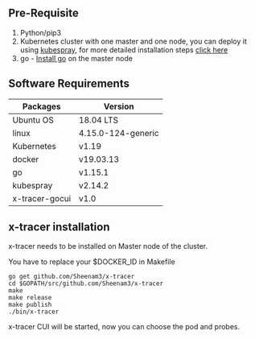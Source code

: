 
## Pre-Requisite

1. Python/pip3
2. Kubernetes cluster with one master and one node, you can deploy it using [kubespray](https://sheenampathak.com/?p=598), for more detailed installation steps [click here](https://github.com/kubernetes-sigs/kubespray#quick-start)
3. go - [Install go](https://sheenampathak.com/?p=587) on the master node

## Software Requirements


| Packages | Version | 
| -------- | --------|
|Ubuntu OS | 18.04 LTS
|linux    | 4.15.0-124-generic
| Kubernetes     | v1.19    |
|docker| v19.03.13
| go    | v1.15.1
|kubespray | v2.14.2
|x-tracer-gocui| v1.0

x-tracer installation
---
x-tracer needs to be installed on Master node of the cluster.

You have to replace your $DOCKER_ID in Makefile
```
go get github.com/Sheenam3/x-tracer
cd $GOPATH/src/github.com/Sheenam3/x-tracer
make
make release
make publish
./bin/x-tracer
```
x-tracer CUI will be started, now you can choose the pod and probes.


